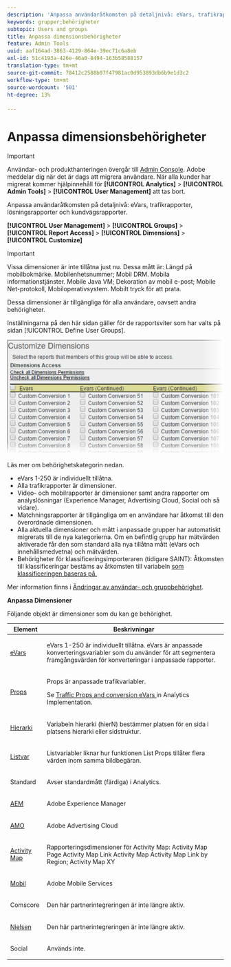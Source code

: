 ```yaml
---
description: 'Anpassa användaråtkomsten på detaljnivå: eVars, trafikrapporter, lösningsrapporter och kundvägsrapporter.'
keywords: grupper;behörigheter
subtopic: Users and groups
title: Anpassa dimensionsbehörigheter
feature: Admin Tools
uuid: aaf164ad-3863-4129-864e-39ec71c6a8eb
exl-id: 51c4193a-426e-46a0-8494-163b58588157
translation-type: tm+mt
source-git-commit: 78412c2588b07f47981ac0d953893db6b9e1d3c2
workflow-type: tm+mt
source-wordcount: '501'
ht-degree: 13%

---
```


# Anpassa dimensionsbehörigheter

>[!IMPORTANT]
>
>Användar- och produkthanteringen övergår till [Admin Console](https://helpx.adobe.com/se/enterprise/using/admin-console.html). Adobe meddelar dig när det är dags att migrera användare. När alla kunder har migrerat kommer hjälpinnehåll för **[!UICONTROL Analytics]** > **[!UICONTROL Admin Tools]** > **[!UICONTROL User Management]** att tas bort.

Anpassa användaråtkomsten på detaljnivå: eVars, trafikrapporter, lösningsrapporter och kundvägsrapporter.

**[!UICONTROL User Management]** >  **[!UICONTROL Groups]** >  **[!UICONTROL Report Access]** >  **[!UICONTROL Dimensions]** >  **[!UICONTROL Customize]**

>[!IMPORTANT]
>
>Vissa dimensioner är inte tillåtna just nu. Dessa mått är: Längd på mobilbokmärke. Mobilenhetsnummer; Mobil DRM. Mobila informationstjänster. Mobile Java VM; Dekoration av mobil e-post; Mobile Net-protokoll, Mobiloperativsystem. Mobilt tryck för att prata.
>
>Dessa dimensioner är tillgängliga för alla användare, oavsett andra behörigheter.

Inställningarna på den här sidan gäller för de rapportsviter som har valts på sidan [!UICONTROL Define User Groups].

![](assets/permissions-dimensions.png)

Läs mer om behörighetskategorin nedan.

* eVars 1-250 är individuellt tillåtna.
* Alla trafikrapporter är dimensioner.
* Video- och mobilrapporter är dimensioner samt andra rapporter om analyslösningar (Experience Manager, Advertising Cloud, Social och så vidare).
* Matchningsrapporter är tillgängliga om en användare har åtkomst till den överordnade dimensionen.
* Alla aktuella dimensioner och mått i anpassade grupper har automatiskt migrerats till de nya kategorierna. Om en befintlig grupp har mätvärden aktiverade får den som standard alla nya tillåtna mått (eVars och innehållsmedvetna) och mätvärden.
* Behörigheter för klassificeringsimporteraren (tidigare SAINT): Åtkomsten till klassificeringar bestäms av åtkomsten till variabeln [som klassificeringen baseras på.](https://docs.adobe.com/content/help/en/analytics/components/classifications/c-classifications.html)

Mer information finns i [Ändringar av användar- och gruppbehörighet](https://docs.adobe.com/content/help/en/analytics/admin/user-product-management/user-management/permissions-changes.html).

**Anpassa Dimensioner**

Följande objekt är dimensioner som du kan ge behörighet.

<table id="table_F37D74A1619A4560A5F5651E855DAF1C"> 
 <thead> 
  <tr> 
   <th colname="col1" class="entry"> Element </th> 
   <th colname="col2" class="entry"> Beskrivningar </th> 
  </tr> 
 </thead>
 <tbody> 
  <tr> 
   <td colname="col1"> <p> <a href="/help/admin/admin/conversion-var-admin/conversion-var-admin.md"> eVars </a> </p> </td> 
   <td colname="col2"> <p>eVars 1-250 är individuellt tillåtna. eVars är anpassade konverteringsvariabler som du använder för att segmentera framgångsvärden för konverteringar i anpassade rapporter. </p> </td> 
  </tr> 
  <tr> 
   <td colname="col1"> <p> <a href="https://docs.adobe.com/content/help/sv-SE/analytics/implementation/vars/page-vars/evar.html"> Props </a> </p> </td> 
   <td colname="col2"> <p>Props är anpassade trafikvariabler. </p> <p>Se <a href="https://docs.adobe.com/content/help/en/analytics/implementation/vars/page-vars/evar.html"> Traffic Props and conversion eVars </a> in Analytics Implementation. </p> </td> 
  </tr> 
  <tr> 
   <td colname="col1"> <p> <a href="https://docs.adobe.com/content/help/en/analytics/implementation/vars/page-vars/page-variables.html"> Hierarki </a> </p> </td> 
   <td colname="col2"> <p> Variabeln hierarki (hierN) bestämmer platsen för en sida i platsens hierarki eller sidstruktur. </p> </td> 
  </tr> 
  <tr> 
   <td colname="col1"> <p> <a href="https://docs.adobe.com/content/help/en/analytics/implementation/vars/page-vars/page-variables.html"> Listvar  </a> </p> </td> 
   <td colname="col2"> <p> Listvariabler liknar hur funktionen List Props tillåter flera värden inom samma bildbegäran. </p> </td> 
  </tr> 
  <tr> 
   <td colname="col1"> <p>Standard </p> </td> 
   <td colname="col2"> <p>Avser standardmått (färdiga) i Analytics. </p> </td> 
  </tr> 
  <tr> 
   <td colname="col1"> <p> <a href="https://helpx.adobe.com/support/experience-manager.html"> AEM </a> </p> </td> 
   <td colname="col2"> <p>Adobe Experience Manager </p> </td> 
  </tr> 
  <tr> 
   <td colname="col1"> <p> <a href="https://helpx.adobe.com/support/advertising-cloud.html"> AMO  </a> </p> </td> 
   <td colname="col2"> <p>Adobe Advertising Cloud </p> </td> 
  </tr> 
  <tr> 
   <td colname="col1"> <p> <a href="https://docs.adobe.com/content/help/sv-SE/analytics/analyze/activity-map/activity-map.html"> Activity Map </a> </p> </td> 
   <td colname="col2"> <p> Rapporteringsdimensioner för Activity Map: Activity Map Page Activity Map Link Activity Map Activity Map Link by Region; Activity Map XY </p> </td> 
  </tr> 
  <tr> 
   <td colname="col1"> <p> <a href="https://docs.adobe.com/content/help/sv-SE/media-analytics/using/media-overview.html"> Mobil </a> </p> </td> 
   <td colname="col2"> <p>Adobe Mobile Services </p> </td> 
  </tr> 
  <tr> 
   <td colname="col1"> <p> Comscore </p> </td> 
   <td colname="col2"> <p>Den här partnerintegreringen är inte längre aktiv. </p> </td> 
  </tr> 
  <tr> 
   <td colname="col1"> <p> <a href="https://docs.adobe.com/content/help/en/media-analytics/using/media-overview.html"> Nielsen  </a> </p> </td> 
   <td colname="col2"> <p>Den här partnerintegreringen är inte längre aktiv. </p> </td> 
  </tr> 
  <tr> 
   <td colname="col1"> <p> Social </p> </td> 
   <td colname="col2"> <p>Används inte. </p> </td> 
  </tr> 
 </tbody> 
</table>
